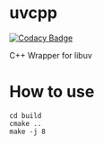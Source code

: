 # uvcpp

[![Codacy Badge](https://api.codacy.com/project/badge/Grade/e8439a01a2554b01b28ddae9a45bbf44)](https://www.codacy.com/app/ggarber/uvcpp?utm_source=github.com&utm_medium=referral&utm_content=ggarber/uvcpp&utm_campaign=badger)

C++ Wrapper for libuv

# How to use
```
cd build
cmake ..
make -j 8
```

